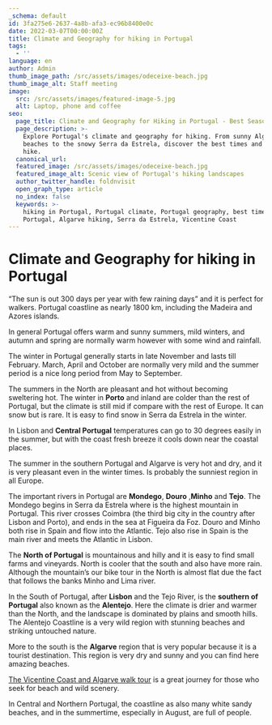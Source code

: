 ```yaml
---
_schema: default
id: 3fa275e6-2637-4a8b-afa3-ec96b8400e0c
date: 2022-03-07T00:00:00Z
title: Climate and Geography for hiking in Portugal
tags:
  - ''
language: en
author: Admin
thumb_image_path: /src/assets/images/odeceixe-beach.jpg
thumb_image_alt: Staff meeting
image:
  src: /src/assets/images/featured-image-5.jpg
  alt: Laptop, phone and coffee
seo:
  page_title: Climate and Geography for Hiking in Portugal - Best Seasons and Regions
  page_description: >-
    Explore Portugal's climate and geography for hiking. From sunny Algarve
    beaches to the snowy Serra da Estrela, discover the best times and places to
    hike.
  canonical_url:
  featured_image: /src/assets/images/odeceixe-beach.jpg
  featured_image_alt: Scenic view of Portugal's hiking landscapes
  author_twitter_handle: foldnvisit
  open_graph_type: article
  no_index: false
  keywords: >-
    hiking in Portugal, Portugal climate, Portugal geography, best time to hike
    Portugal, Algarve hiking, Serra da Estrela, Vicentine Coast
---
```

# **Climate and Geography for hiking in Portugal**

“The sun is out 300 days per year with few raining days” and it is perfect for walkers. Portugal coastline as nearly 1800 km, including the Madeira and Azores islands.

In general Portugal offers warm and sunny summers, mild winters, and autumn and spring are normally warm however with some wind and rainfall.

The winter in Portugal generally starts in late November and lasts till February. March, April and October are normally very mild and the summer period is a nice long period from May to September.

The summers in the North are pleasant and hot without becoming sweltering hot. The winter in **Porto** and inland are colder than the rest of Portugal, but the climate is still mid if compare with the rest of Europe. It can snow but is rare. It is easy to find snow in Serra da Estrela in the winter.

<SnippetsAstroImage image_path="/src/assets/images/average-temperature-portugal-porto.png" image_alt="climate for hikers in porto and north of portugal"/>

In Lisbon and **Central Portugal** temperatures can go to 30 degrees easily in the summer, but with the coast fresh breeze it cools down near the coastal places.

<SnippetsAstroImage image_path="/src/assets/images/average-temperature-portugal-lisbon.png" image_alt="climate lisbon for hires"/>

The summer in the southern Portugal and Algarve is very hot and dry, and it is very pleasant even in the winter times. Is probably the sunniest region in all Europe.

<SnippetsAstroImage image_path="/src/assets/images/average-temperature-portugal-vila-nova-de-milfontes.png" image_alt="average temperature portugal vila nova de milfontes"/>

The important rivers in Portugal are **Mondego**, **Douro** ,**Minho** and **Tejo**. The Mondego begins in Serra da Estrela where is the highest mountain in Portugal. This river crosses Coimbra (the third big city in the country after Lisbon and Porto), and ends in the sea at Figueira da Foz. Douro and Minho both rise in Spain and flow into the Atlantic. Tejo also rise in Spain is the main river and meets the Atlantic in Lisbon.

The **North of Portugal** is mountainous and hilly and it is easy to find small farms and vineyards. North is cooler that the south and also have more rain. Although the mountain’s our bike tour in the North is almost flat due the fact that follows the banks Minho and Lima river.

In the South of Portugal, after **Lisbon** and the Tejo River, is the **southern of Portugal** also known as the **Alentejo**. Here the climate is drier and warmer than the North, and the landscape is dominated by plains and smooth hills. The Alentejo Coastline is a very wild region with stunning beaches and striking untouched nature.

More to the south is the **Algarve** region that is very popular because it is a tourist destination. This region is very dry and sunny and you can find here amazing beaches.

<a href="/hiking-vicentine-southeast-portugal-coast" rel="nofollow">The Vicentine Coast and Algarve walk tour</a> is a great journey for those who seek for beach and wild scenery.

In Central and Northern Portugal, the coastline as also many white sandy beaches, and in the summertime, especially in August, are full of people.
